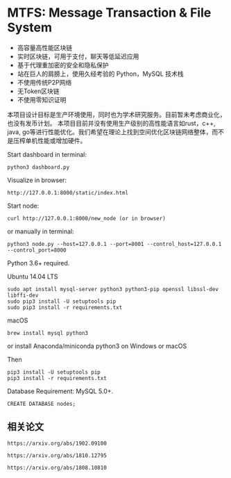 # MTFS: Message Transaction & File System

 * 高容量高性能区块链
 * 实时区块链，可用于支付，聊天等低延迟应用
 * 基于代理重加密的安全和隐私保护
 * 站在巨人的肩膀上，使用久经考验的 Python，MySQL 技术栈
 * 不使用传统P2P网络
 * 无Token区块链
 * 不使用零知识证明

本项目设计目标是生产环境使用，同时也为学术研究服务。目前暂未考虑商业化，也没有发币计划。
本项目目前并没有使用生产级别的高性能语言如rust，c++, java, go等进行性能优化。我们希望在理论上找到空间优化区块链网络整体，而不是压榨单机性能或增加硬件。


Start dashboard in terminal:

    python3 dashboard.py

Visualize in browser:

    http://127.0.0.1:8000/static/index.html

Start node:

    curl http://127.0.0.1:8000/new_node (or in browser)

or manually in terminal:

    python3 node.py --host=127.0.0.1 --port=8001 --control_host=127.0.0.1 --control_port=8000

Python 3.6+ required.

Ubuntu 14.04 LTS

    sudo apt install mysql-server python3 python3-pip openssl libssl-dev libffi-dev
    sudo pip3 install -U setuptools pip
    sudo pip3 install -r requirements.txt

macOS

    brew install mysql python3

or install Anaconda/miniconda python3 on Windows or macOS

Then

    pip3 install -U setuptools pip
    pip3 install -r requirements.txt

Database Requirement: MySQL 5.0+.

    CREATE DATABASE nodes;

## 相关论文

    https://arxiv.org/abs/1902.09100
    
    https://arxiv.org/abs/1810.12795
    
    https://arxiv.org/abs/1808.10810
